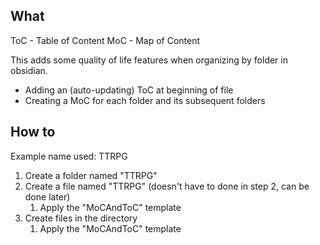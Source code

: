 
## What

ToC - Table of Content
MoC - Map of Content

This adds some quality of life features when organizing by folder in obsidian.
* Adding an (auto-updating) ToC at beginning of file
* Creating a MoC for each folder and its subsequent folders

## How to

Example name used: TTRPG

1. Create a folder named "TTRPG"
2. Create a file named "TTRPG" (doesn't have to done in step 2, can be done later) 
   1. Apply the "MoCAndToC" template
3. Create files in the directory 
   1. Apply the "MoCAndToC" template
